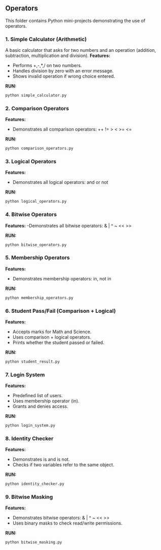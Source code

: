 ## Operators 

This folder contains Python mini-projects demonstrating the use of operators.

### 1. Simple Calculator (Arithmetic)
A basic calculator that asks for two numbers and an operation (addition, subtraction, multiplication and division).
**Features:**
- Performs +,-,*,/ on two numbers.
- Handles division by zero with an error message.
- Shows invalid operation if wrong choice entered.

**RUN:**
```bash
python simple_calculator.py
```

### 2. Comparison Operators
**Features:**
- Demonstrates all comparison operators: ++ != > < >= <=

**RUN:**
```bash
python comparison_operators.py
```
### 3. Logical Operators
**Features:**
- Demonstrates all logical operators: and or not

**RUN:**
```bash
python logical_operators.py
```
### 4. Bitwise Operators
**Features:**
-Demonstrates all bitwise operators: & | ^ ~ << >>

**RUN:**
```bash
python bitwise_operators.py
```

### 5. Membership Operators
**Features:**
- Demonstrates membership operators: in, not in

**RUN:**
```bash
python membership_operators.py
```

### 6. Student Pass/Fail (Comparison + Logical)

**Features:**
- Accepts marks for Math and Science.
- Uses comparison + logical operators.
- Prints whether the student passed or failed.

**RUN:**
```bash
python student_result.py
```

### 7. Login System
**Features:**
- Predefined list of users.
- Uses membership operator (in).
- Grants and denies access.

**RUN:**
```bash
python login_system.py
```

### 8. Identity Checker
**Features:**
- Demonstrates is and is not.
- Checks if two variables refer to the same object.

**RUN:**
```bash
python identity_checker.py
```

### 9. Bitwise Masking
**Features:**
- Demonstrates bitwise operators: & | ^ ~ << >>
- Uses binary masks to check read/write permissions.

**RUN:**
```bash
python bitwise_masking.py
```

